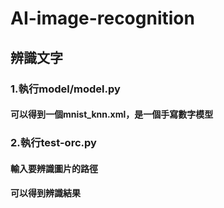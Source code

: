 # AI-image-recognition

## 辨識文字
### 1.執行model/model.py
#### 可以得到一個mnist_knn.xml，是一個手寫數字模型
### 2.執行test-orc.py
#### 輸入要辨識圖片的路徑
#### 可以得到辨識結果
